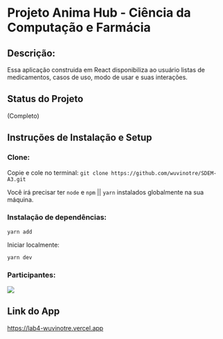 # Projeto Anima Hub - Ciência da Computação e Farmácia
## Descrição:

Essa aplicação construida em React disponibiliza ao usuário listas de medicamentos, casos de uso, modo de usar e suas interações.

## Status do Projeto

(Completo)

## Instruções de Instalação e Setup

### Clone:

Copie e cole no terminal:
 `git clone https://github.com/wuvinotre/SDEM-A3.git`

Você irá precisar ter `node` e `npm` || `yarn` instalados globalmente na sua máquina.

### Instalação de dependências:

`yarn add`

Iniciar localmente:

`yarn dev`

### Participantes:
<a href="https://github.com/wuvinotre/SDEM-A3/graphs/contributors">
  <img src="https://contrib.rocks/image?repo=wuvinotre/SDEM-A3" />
</a>

## Link do App

https://lab4-wuvinotre.vercel.app
